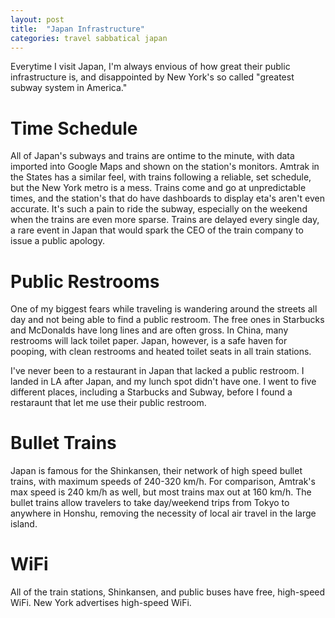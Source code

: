 ```yaml
---
layout: post
title:  "Japan Infrastructure"
categories: travel sabbatical japan
---
```


Everytime I visit Japan, I'm always envious of how great their public infrastructure is, and disappointed by New York's so called "greatest subway system in America."

# Time Schedule

All of Japan's subways and trains are ontime to the minute, with data imported into Google Maps and shown on the station's monitors. Amtrak in the States has a similar feel, with trains following a reliable, set schedule, but the New York metro is a mess. Trains come and go at unpredictable times, and the station's that do have dashboards to display eta's aren't even accurate. It's such a pain to ride the subway, especially on the weekend when the trains are even more sparse. Trains are delayed every single day, a rare event in Japan that would spark the CEO of the train company to issue a public apology.

# Public Restrooms

One of my biggest fears while traveling is wandering around the streets all day and not being able to find a public restroom. The free ones in Starbucks and McDonalds have long lines and are often gross. In China, many restrooms will lack toilet paper. Japan, however, is a safe haven for pooping, with clean restrooms and heated toilet seats in all train stations.

I've never been to a restaurant in Japan that lacked a public restroom. I landed in LA after Japan, and my lunch spot didn't have one. I went to five different places, including a Starbucks and Subway, before I found a restaraunt that let me use their public restroom.

# Bullet Trains

Japan is famous for the Shinkansen, their network of high speed bullet trains, with maximum speeds of 240-320 km/h. For comparison, Amtrak's max speed is 240 km/h as well, but most trains max out at 160 km/h. The bullet trains allow travelers to take day/weekend trips from Tokyo to anywhere in Honshu, removing the necessity of local air travel in the large island.

# WiFi

All of the train stations, Shinkansen, and public buses have free, high-speed WiFi. New York advertises high-speed WiFi.